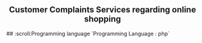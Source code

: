 
<h2 align="center">
  Customer Complaints Services regarding online shopping 
</h2>
## :scroll:Programming language
`Programming Language : php`

